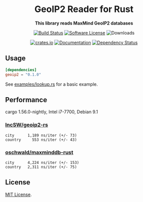 <div align="center">
	<h1>GeoIP2 Reader for Rust</h1>
	<p>
		<strong>This library reads MaxMind GeoIP2 databases</strong>
	</p>

[![Build Status](https://github.com/cristalhq/base64/workflows/build/badge.svg)](https://github.com/IncSW/geoip2/actions)
[![Software License](https://img.shields.io/badge/license-MIT-brightgreen.svg)](LICENSE)
![Downloads](https://img.shields.io/crates/d/geoip2.svg)

[![crates.io](https://img.shields.io/crates/v/geoip2?label=latest)](https://crates.io/crates/geoip2)
[![Documentation](https://docs.rs/geoip2/badge.svg?version=0.1.0)](https://docs.rs/geoip2/0.1.0)
[![Dependency Status](https://deps.rs/crate/geoip2/0.1.0/status.svg)](https://deps.rs/crate/geoip2/0.1.0)


</div>

## Usage

```toml
[dependencies]
geoip2 = "0.1.0"
```

See [examples/lookup.rs](examples/lookup.rs) for a basic example.

## Performance

cargo 1.56.0-nightly, Intel i7-7700, Debian 9.1

### [IncSW/geoip2-rs](https://github.com/IncSW/geoip2-rs)
```
city      1,189 ns/iter (+/- 73)
country     553 ns/iter (+/- 43)
```

### [oschwald/maxminddb-rust](https://github.com/oschwald/maxminddb-rust)
```
city      4,224 ns/iter (+/- 153)
country   2,311 ns/iter (+/- 75)
```

## License

[MIT License](LICENSE).
